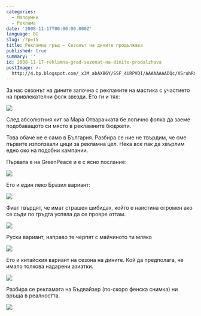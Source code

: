 ```yaml
---
categories:
  - Малоумки
  - Реклама
date: '2008-11-17T00:00:00.000Z'
language: BG
slug: /?p=15
title: Рекламна гръд – Сезонът на дините продължава
published: true
summary: ''
id: 2008-11-17-reklamna-grad-sezonat-na-dinite-prodalzhava
postImage: >-
  http://4.bp.blogspot.com/_x3M_abAXB6Y/SSF_4URPVDI/AAAAAAAADQc/XSruhRCPk5A/s320/dini.jpg
---
```


За нас сезонът на дините започна с рекламите на мастика с участието на привлекателни фолк звезди. Ето ги и тях:

![](http://4.bp.blogspot.com/_x3M_abAXB6Y/SSF_4URPVDI/AAAAAAAADQc/XSruhRCPk5A/s320/dini.jpg)


След абсолютния хит за Мара Отварачката бе логично фолка да заеме подобаващото си място в рекламните бюджети.


Това обаче не е само в България. Разбира се ние не твърдим, че сме първите използвали цици за рекламна цел. Нека все пак да хвърлим едно око на подобни кампании.


Първата е на GreenPeace и е с ясно послание:

![](http://4.bp.blogspot.com/_x3M_abAXB6Y/SSGADO_Y3pI/AAAAAAAADQk/yETvAtxSpzg/s320/00031793.jpg)


Ето и един леко Бразил вариант:

![](http://3.bp.blogspot.com/_x3M_abAXB6Y/SSGAJdAOD4I/AAAAAAAADQs/87oSaKdNnPk/s320/00033641.jpg)


Фиат твърдят, че имат страшен шибидах, който е наистина огромен ако се съди по гръдта успяла да се провре оттам.

![](http://2.bp.blogspot.com/_x3M_abAXB6Y/SSGAPhFoJFI/AAAAAAAADQ0/s3Pbw-G5Ru8/s320/00032891.jpg)


Руски вариант, направо те черпят с майчиното ти мляко

![](http://1.bp.blogspot.com/_x3M_abAXB6Y/SSGAU41mT_I/AAAAAAAADQ8/E4qX3SiSrHU/s320/00034865.jpg)


Ето и китайския вариант на сезона на дините. Кой да предполага, че имало толкова надарени азиатки.

![](http://1.bp.blogspot.com/_x3M_abAXB6Y/SSGAdoEP9DI/AAAAAAAADRE/2WECm-YrL7o/s320/00035166.jpg)


Разбира се рекламата на Бъдвайзер (по-скоро фенска снимка) ни връща в реалността.

![](http://2.bp.blogspot.com/_x3M_abAXB6Y/SSGAjvAQxHI/AAAAAAAADRM/DC9n0f7JSF0/s320/92.jpg)
